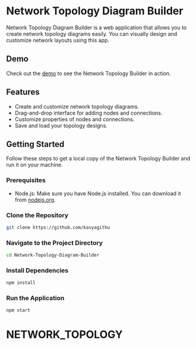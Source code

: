 # Network Topology Diagram Builder

Network Topology Diagram Builder is a web application that allows you to create network topology diagrams easily. You can visually design and customize network layouts using this app.

## Demo

Check out the [demo](demo_link_here) to see the Network Topology Builder in action.

## Features

- Create and customize network topology diagrams.
- Drag-and-drop interface for adding nodes and connections.
- Customize properties of nodes and connections.
- Save and load your topology designs.

## Getting Started

Follow these steps to get a local copy of the Network Topology Builder and run it on your machine.

### Prerequisites

- Node.js: Make sure you have Node.js installed. You can download it from [nodejs.org](https://nodejs.org/).

### Clone the Repository

```bash
git clone https://github.com/kavyagithu
```

### Navigate to the Project Directory

```bash
cd Network-Topology-Diagram-Builder
```

### Install Dependencies

```bash
npm install
```

### Run the Application

```bash
npm start
```
# NETWORK_TOPOLOGY
